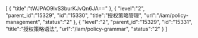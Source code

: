 [
	{
		"title":"tWJPAO9lvS3burKJvQn6JA=="
	},
	{
		"level":"2",
		"parent_id":"15329",
		"id":"15330",
		"title":"授权策略管理",
		"url":"/iam/policy-management",
		"status":"2"
	},
	{
		"level":"2",
		"parent_id":"15329",
		"id":"15331",
		"title":"授权策略语法",
		"url":"/iam/policy-grammar",
		"status":"2"
	}
]